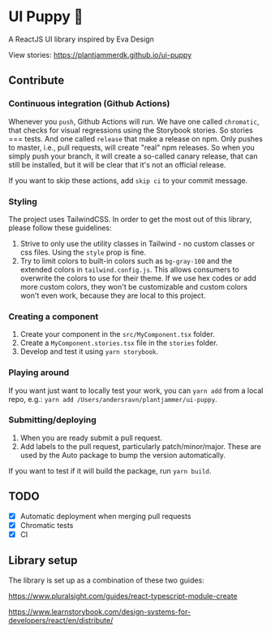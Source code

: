 # UI Puppy 🐶

A ReactJS UI library inspired by Eva Design

View stories: https://plantjammerdk.github.io/ui-puppy

## Contribute

### Continuous integration (Github Actions)

Whenever you `push`, Github Actions will run. We have one called `chromatic`, that checks for visual regressions using the Storybook stories. So stories === tests. And one called `release` that make a release on npm. Only pushes to master, i.e., pull requests, will create "real" npm releases. So when you simply push your branch, it will create a so-called canary release, that can still be installed, but it will be clear that it's not an official release.

If you want to skip these actions, add `skip ci` to your commit message.

### Styling

The project uses TailwindCSS. In order to get the most out of this library, please follow these guidelines:

1. Strive to only use the utility classes in Tailwind - no custom classes or css files. Using the `style` prop is fine.
2. Try to limit colors to built-in colors such as `bg-gray-100` and the extended colors in `tailwind.config.js`. This allows consumers to overwrite the colors to use for their theme. If we use hex codes or add more custom colors, they won't be customizable and custom colors won't even work, because they are local to this project.

### Creating a component

1. Create your component in the `src/MyComponent.tsx` folder.
2. Create a `MyComponent.stories.tsx` file in the `stories` folder.
3. Develop and test it using `yarn storybook`.

### Playing around
If you want just want to locally test your work, you can `yarn add` from a local repo, e.g.:
`yarn add /Users/andersravn/plantjammer/ui-puppy`.

### Submitting/deploying

1. When you are ready submit a pull request.
2. Add labels to the pull request, particularly patch/minor/major. These are used by the Auto package to bump the version automatically.

If you want to test if it will build the package, run `yarn build`.

## TODO

- [x] Automatic deployment when merging pull requests
- [X] Chromatic tests
- [x] CI

## Library setup

The library is set up as a combination of these two guides:

https://www.pluralsight.com/guides/react-typescript-module-create

https://www.learnstorybook.com/design-systems-for-developers/react/en/distribute/
